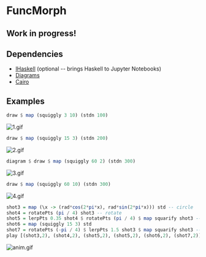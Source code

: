 # FuncMorph

## Work in progress!
## Dependencies
- [IHaskell](https://github.com/gibiansky/IHaskell)  (optional -- brings Haskell to Jupyter Notebooks)
- [Diagrams](https://archives.haskell.org/projects.haskell.org/diagrams/)
- [Cairo](http://hackage.haskell.org/package/cairo)

## Examples
```Haskell
draw $ map (squiggly 3 10) (stdn 100)
``` 
![1.gif](https://github.com/sam46/FuncMorph/blob/master/gallery/1.png)
  

```Haskell
draw $ map (squiggly 15 3) (stdn 200)
``` 
![2.gif](https://github.com/sam46/FuncMorph/blob/master/gallery/2.png)
  

```Haskell
diagram $ draw $ map (squiggly 60 2) (stdn 300)
``` 
![3.gif](https://github.com/sam46/FuncMorph/blob/master/gallery/3.png)
  

```Haskell
draw $ map (squiggly 60 10) (stdn 300)
``` 
![4.gif](https://github.com/sam46/FuncMorph/blob/master/gallery/4.png)


```Haskell
shot3 = map (\x -> (rad*cos(2*pi*x), rad*sin(2*pi*x))) std -- circle
shot4 = rotatePts (pi / 4) shot3 -- rotate
shot5 = lerpPts 0.35 shot4 $ rotatePts (pi / 4) $ map squarify shot3 -- squircle
shot6 = map (squiggly 15 3) std
shot7 = rotatePts (-pi / 4) $ lerpPts 1.5 shot3 $ map squarify shot3 -- diamond
play [(shot3,2), (shot4,2), (shot5,2), (shot5,2), (shot6,2), (shot7,2)]
``` 
![anim.gif](https://github.com/sam46/FuncMorph/blob/master/gallery/anim.gif)

